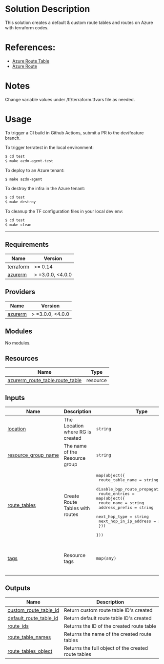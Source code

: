# Solution Description
This solution creates a default & custom route tables and routes on Azure with terraform codes.

# References:
* [Azure Route Table](https://registry.terraform.io/providers/hashicorp/azurerm/latest/docs/resources/route_table)
* [Azure Route](https://registry.terraform.io/providers/hashicorp/azurerm/latest/docs/resources/route)

# Notes
Change variable values under /tf/terraform.tfvars file as needed. 

# Usage
To trigger a CI build in Github Actions, submit a PR to the dev/feature branch.

To trigger terratest in the local environment:
```bash
$ cd test
$ make azdo-agent-test
```

To deploy to an Azure tenant:
```bash
$ make azdo-agent
```

To destroy the infra in the Azure tenant:
```bash
$ cd test
$ make destroy
```

To cleanup the TF configuration files in your local dev env:
```bash
$ cd test
$ make clean
```

---------------

<!-- BEGINNING OF PRE-COMMIT-TERRAFORM DOCS HOOK -->
## Requirements

| Name | Version |
|------|---------|
| <a name="requirement_terraform"></a> [terraform](#requirement\_terraform) | >= 0.14 |
| <a name="requirement_azurerm"></a> [azurerm](#requirement\_azurerm) | > =3.0.0, <4.0.0 |

## Providers

| Name | Version |
|------|---------|
| <a name="provider_azurerm"></a> [azurerm](#provider\_azurerm) | > =3.0.0, <4.0.0 |

## Modules

No modules.

## Resources

| Name | Type |
|------|------|
| [azurerm_route_table.route_table](https://registry.terraform.io/providers/hashicorp/azurerm/latest/docs/resources/route_table) | resource |

## Inputs

| Name | Description | Type | Default | Required |
|------|-------------|------|---------|:--------:|
| <a name="input_location"></a> [location](#input\_location) | The Location where RG is created | `string` | `"westeurope"` | no |
| <a name="input_resource_group_name"></a> [resource\_group\_name](#input\_resource\_group\_name) | The name of the Resource group | `string` | `"rg-demo-westeurope-01"` | no |
| <a name="input_route_tables"></a> [route\_tables](#input\_route\_tables) | Create Route Tables with routes | <pre>map(object({<br>    route_table_name              = string<br>    disable_bgp_route_propagation = string<br>    route_entries = map(object({<br>      route_name             = string<br>      address_prefix         = string<br>      next_hop_type          = string<br>      next_hop_in_ip_address = string<br>    }))<br>  }))</pre> | `null` | no |
| <a name="input_tags"></a> [tags](#input\_tags) | Resource tags | `map(any)` | <pre>{<br>  "environment": "test",<br>  "managed_by": "terratest"<br>}</pre> | no |

## Outputs

| Name | Description |
|------|-------------|
| <a name="output_custom_route_table_id"></a> [custom\_route\_table\_id](#output\_custom\_route\_table\_id) | Return custom route table ID's created |
| <a name="output_default_route_table_id"></a> [default\_route\_table\_id](#output\_default\_route\_table\_id) | Return default route table ID's created |
| <a name="output_route_ids"></a> [route\_ids](#output\_route\_ids) | Returns the ID of the created route table |
| <a name="output_route_table_names"></a> [route\_table\_names](#output\_route\_table\_names) | Returns the name of the created route tables |
| <a name="output_route_tables_object"></a> [route\_tables\_object](#output\_route\_tables\_object) | Returns the full object of the created route tables |
<!-- END OF PRE-COMMIT-TERRAFORM DOCS HOOK -->

